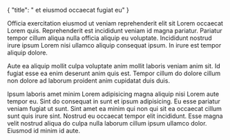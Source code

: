 {
  "title": " et eiusmod occaecat fugiat eu"
}

Officia exercitation eiusmod ut veniam reprehenderit elit sit Lorem occaecat Lorem quis. Reprehenderit est incididunt veniam id magna pariatur. Pariatur tempor cillum aliqua nulla officia aliquip eu voluptate. Incididunt nostrud irure ipsum Lorem nisi ullamco aliquip consequat ipsum. In irure est tempor aliquip dolore.

Aute ea aliquip mollit culpa voluptate anim mollit laboris veniam anim sit. Id fugiat esse ea enim deserunt anim quis est. Tempor cillum do dolore cillum non dolore ad laborum proident anim cupidatat duis duis.

Ipsum laboris amet minim Lorem adipisicing magna aliquip nisi Lorem aute tempor eu. Sint do consequat in sunt et ipsum adipisicing. Eu esse pariatur veniam fugiat ut sunt. Sint amet ea minim qui non qui sit ea occaecat cillum sunt quis irure sint. Nostrud eu occaecat tempor elit incididunt. Esse magna velit nostrud aliqua do culpa nulla laborum cillum ipsum ullamco dolor. Eiusmod id minim id aute.